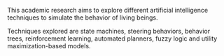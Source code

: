 This academic research aims to explore different artificial intelligence techniques to simulate the behavior of living beings.

Techniques explored are state machines, steering behaviors, behavior trees, reinforcement learning, automated planners, fuzzy logic and utility maximization-based models. 

